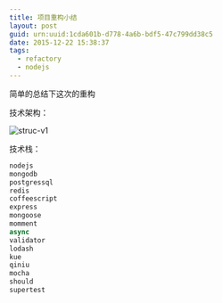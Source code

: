 ```yaml
---
title: 项目重构小结
layout: post
guid: urn:uuid:1cda601b-d778-4a6b-bdf5-47c799dd38c5
date: 2015-12-22 15:38:37
tags:
  - refactory
  - nodejs
---
```


简单的总结下这次的重构

技术架构：

![struc-v1](http://7xqk6k.com1.z0.glb.clouddn.com/struc-v1.png)


技术栈：

```js
nodejs
mongodb
postgressql
redis
coffeescript
express
mongoose
momment
async
validator
lodash
kue
qiniu
mocha
should
supertest
```